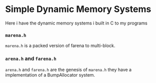 # Simple Dynamic Memory Systems
Here i have the dynamic memory systems i built in C to my programs

### ```marena.h```
```marena.h``` is a packed version of farena to multi-block.

### ```arena.h``` and ```farena.h```
```arena.h``` and ```farena.h``` are the genesis of ```marena.h``` they have a implementation of a BumpAllocator system.
